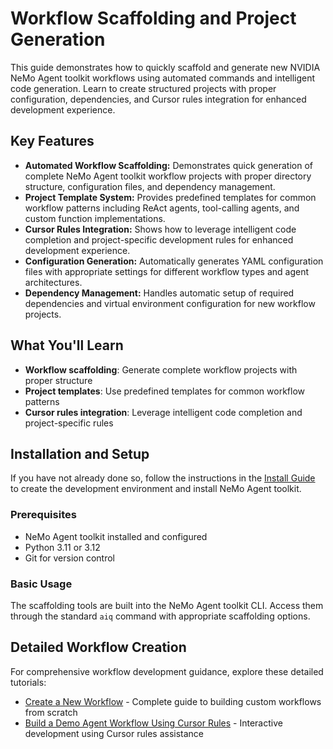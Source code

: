 <!--
SPDX-FileCopyrightText: Copyright (c) 2025, NVIDIA CORPORATION & AFFILIATES. All rights reserved.
SPDX-License-Identifier: Apache-2.0

Licensed under the Apache License, Version 2.0 (the "License");
you may not use this file except in compliance with the License.
You may obtain a copy of the License at

http://www.apache.org/licenses/LICENSE-2.0

Unless required by applicable law or agreed to in writing, software
distributed under the License is distributed on an "AS IS" BASIS,
WITHOUT WARRANTIES OR CONDITIONS OF ANY KIND, either express or implied.
See the License for the specific language governing permissions and
limitations under the License.
-->

# Workflow Scaffolding and Project Generation

This guide demonstrates how to quickly scaffold and generate new NVIDIA NeMo Agent toolkit workflows using automated commands and intelligent code generation. Learn to create structured projects with proper configuration, dependencies, and Cursor rules integration for enhanced development experience.

## Key Features

- **Automated Workflow Scaffolding:** Demonstrates quick generation of complete NeMo Agent toolkit workflow projects with proper directory structure, configuration files, and dependency management.
- **Project Template System:** Provides predefined templates for common workflow patterns including ReAct agents, tool-calling agents, and custom function implementations.
- **Cursor Rules Integration:** Shows how to leverage intelligent code completion and project-specific development rules for enhanced development experience.
- **Configuration Generation:** Automatically generates YAML configuration files with appropriate settings for different workflow types and agent architectures.
- **Dependency Management:** Handles automatic setup of required dependencies and virtual environment configuration for new workflow projects.

## What You'll Learn

- **Workflow scaffolding**: Generate complete workflow projects with proper structure
- **Project templates**: Use predefined templates for common workflow patterns
- **Cursor rules integration**: Leverage intelligent code completion and project-specific rules

## Installation and Setup

If you have not already done so, follow the instructions in the [Install Guide](../../../docs/source/quick-start/installing.md#install-from-source) to create the development environment and install NeMo Agent toolkit.

### Prerequisites

- NeMo Agent toolkit installed and configured
- Python 3.11 or 3.12
- Git for version control

### Basic Usage

The scaffolding tools are built into the NeMo Agent toolkit CLI. Access them through the standard `aiq` command with appropriate scaffolding options.

## Detailed Workflow Creation

For comprehensive workflow development guidance, explore these detailed tutorials:

- [Create a New Workflow](../../../docs/source/tutorials/create-a-new-workflow.md) - Complete guide to building custom workflows from scratch
- [Build a Demo Agent Workflow Using Cursor Rules](../../../docs/source/tutorials/build-a-demo-agent-workflow-using-cursor-rules.md) - Interactive development using Cursor rules assistance
